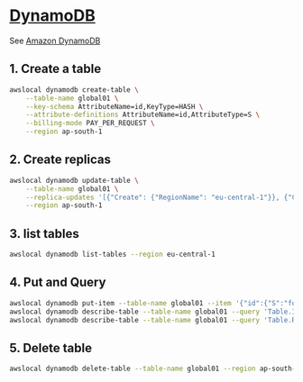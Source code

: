 # [DynamoDB](https://docs.localstack.cloud/user-guide/aws/dynamodb/)

See [Amazon DynamoDB](https://docs.aws.amazon.com/amazondynamodb/latest/developerguide/Introduction.html)

## 1. Create a table

```sh
awslocal dynamodb create-table \
    --table-name global01 \
    --key-schema AttributeName=id,KeyType=HASH \
    --attribute-definitions AttributeName=id,AttributeType=S \
    --billing-mode PAY_PER_REQUEST \
    --region ap-south-1
```

## 2. Create replicas

```sh
awslocal dynamodb update-table \
    --table-name global01 \
    --replica-updates '[{"Create": {"RegionName": "eu-central-1"}}, {"Create": {"RegionName": "us-west-1"}}]' \
    --region ap-south-1
```

## 3. list tables

```sh
awslocal dynamodb list-tables --region eu-central-1
```

## 4. Put and Query

```sh
awslocal dynamodb put-item --table-name global01 --item '{"id":{"S":"foo"}}' --region eu-central-1
awslocal dynamodb describe-table --table-name global01 --query 'Table.ItemCount' --region ap-south-1
awslocal dynamodb describe-table --table-name global01 --query 'Table.Replicas' --region us-west-1
```

## 5. Delete table

```sh
awslocal dynamodb delete-table --table-name global01 --region ap-south-1
```
